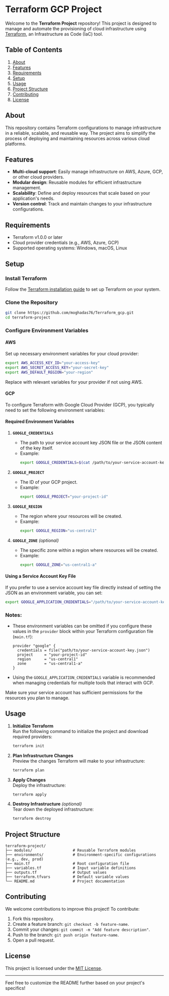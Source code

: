 
# Terraform GCP Project

Welcome to the **Terraform Project** repository! This project is designed to manage and automate the provisioning of cloud infrastructure using [Terraform](https://www.terraform.io/), an Infrastructure as Code (IaC) tool.

## Table of Contents
1. [About](#about)
2. [Features](#features)
3. [Requirements](#requirements)
4. [Setup](#setup)
5. [Usage](#usage)
6. [Project Structure](#project-structure)
7. [Contributing](#contributing)
8. [License](#license)

## About

This repository contains Terraform configurations to manage infrastructure in a reliable, scalable, and reusable way. The project aims to simplify the process of deploying and maintaining resources across various cloud platforms.

## Features

- **Multi-cloud support**: Easily manage infrastructure on AWS, Azure, GCP, or other cloud providers.
- **Modular design**: Reusable modules for efficient infrastructure management.
- **Scalability**: Define and deploy resources that scale based on your application's needs.
- **Version control**: Track and maintain changes to your infrastructure configurations.

## Requirements

- Terraform v1.0.0 or later
- Cloud provider credentials (e.g., AWS, Azure, GCP)
- Supported operating systems: Windows, macOS, Linux

## Setup

### Install Terraform
Follow the [Terraform installation guide](https://developer.hashicorp.com/terraform/tutorials/aws-get-started/install-cli) to set up Terraform on your system.

### Clone the Repository
```bash
git clone https://github.com/moghadas76/Terraform_gcp.git
cd terraform-project
```

### Configure Environment Variables

#### AWS
Set up necessary environment variables for your cloud provider:
```bash
export AWS_ACCESS_KEY_ID="your-access-key"
export AWS_SECRET_ACCESS_KEY="your-secret-key"
export AWS_DEFAULT_REGION="your-region"
```
Replace with relevant variables for your provider if not using AWS.


#### GCP

To configure Terraform with Google Cloud Provider (GCP), you typically need to set the following environment variables:

#### Required Environment Variables
1. **`GOOGLE_CREDENTIALS`**  
   - The path to your service account key JSON file or the JSON content of the key itself.
   - Example:
     ```bash
     export GOOGLE_CREDENTIALS=$(cat /path/to/your-service-account-key.json)
     ```

2. **`GOOGLE_PROJECT`**  
   - The ID of your GCP project.
   - Example:
     ```bash
     export GOOGLE_PROJECT="your-project-id"
     ```

3. **`GOOGLE_REGION`**  
   - The region where your resources will be created.
   - Example:
     ```bash
     export GOOGLE_REGION="us-central1"
     ```

4. **`GOOGLE_ZONE`** *(optional)*  
   - The specific zone within a region where resources will be created.
   - Example:
     ```bash
     export GOOGLE_ZONE="us-central1-a"
     ```

#### Using a Service Account Key File
If you prefer to use a service account key file directly instead of setting the JSON as an environment variable, you can set:
```bash
export GOOGLE_APPLICATION_CREDENTIALS="/path/to/your-service-account-key.json"
```

### Notes:
- These environment variables can be omitted if you configure these values in the `provider` block within your Terraform configuration file (`main.tf`):
  ```hcl
  provider "google" {
    credentials = file("path/to/your-service-account-key.json")
    project     = "your-project-id"
    region      = "us-central1"
    zone        = "us-central1-a"
  }
  ```
- Using the `GOOGLE_APPLICATION_CREDENTIALS` variable is recommended when managing credentials for multiple tools that interact with GCP.

Make sure your service account has sufficient permissions for the resources you plan to manage.


## Usage

1. **Initialize Terraform**  
   Run the following command to initialize the project and download required providers:
   ```bash
   terraform init
   ```

2. **Plan Infrastructure Changes**  
   Preview the changes Terraform will make to your infrastructure:
   ```bash
   terraform plan
   ```

3. **Apply Changes**  
   Deploy the infrastructure:
   ```bash
   terraform apply
   ```

4. **Destroy Infrastructure** *(optional)*  
   Tear down the deployed infrastructure:
   ```bash
   terraform destroy
   ```

## Project Structure

```
terraform-project/
├── modules/                  # Reusable Terraform modules
├── environments/             # Environment-specific configurations (e.g., dev, prod)
├── main.tf                   # Root configuration file
├── variables.tf              # Input variable definitions
├── outputs.tf                # Output values
├── terraform.tfvars          # Default variable values
└── README.md                 # Project documentation
```

## Contributing

We welcome contributions to improve this project! To contribute:

1. Fork this repository.
2. Create a feature branch: `git checkout -b feature-name`.
3. Commit your changes: `git commit -m "Add feature description"`.
4. Push to the branch: `git push origin feature-name`.
5. Open a pull request.

## License

This project is licensed under the [MIT License](LICENSE).

---

Feel free to customize the README further based on your project's specifics!
